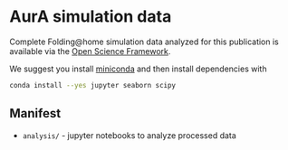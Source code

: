 # AurA simulation data

Complete Folding@home simulation data analyzed for this publication is available via the [Open Science Framework](https://osf.io/afg8h/).

We suggest you install [miniconda](https://conda.io/miniconda.html) and then install dependencies with
```bash
conda install --yes jupyter seaborn scipy 
```

## Manifest

* `analysis/` - jupyter notebooks to analyze processed data
